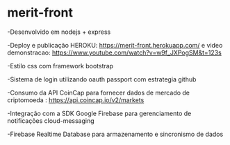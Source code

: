 # merit-front

-Desenvolvido em nodejs + express

-Deploy e publicação HEROKU: https://merit-front.herokuapp.com/  e video demonstracao: https://www.youtube.com/watch?v=w9f_JXPogSM&t=123s

-Estilo css com framework bootstrap

-Sistema de login utilizando oauth passport com estrategia github

-Consumo da API CoinCap para fornecer dados de mercado de criptomoeda : https://api.coincap.io/v2/markets

-Integração com a SDK Google Firebase para gerenciamento de notificações cloud-messaging

-Firebase Realtime Database para armazenamento e sincronismo de dados
